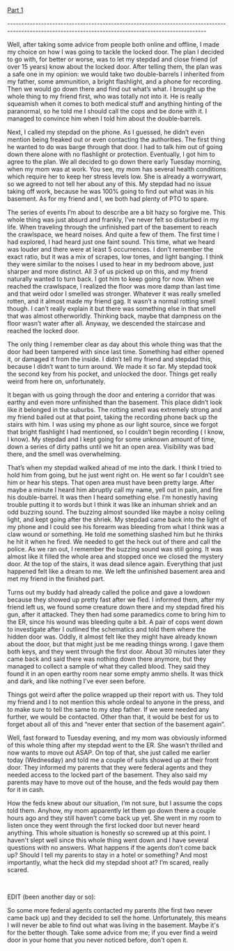 [Part 1](https://www.reddit.com/r/nosleep/comments/vblagz/i_think_there_is_something_in_my_parents_basement/)

\-----------------------------------------------------------------------------------------------------------------------------------------------------

Well, after taking some advice from people both online and offline, I made my choice on how I was going to tackle the locked door. The plan I decided to go with, for better or worse, was to let my stepdad and close friend (of over 15 years) know about the locked door. After telling them, the plan was a safe one in my opinion: we would take two double-barrels I inherited from my father, some ammunition, a bright flashlight, and a phone for recording. Then we would go down there and find out what’s what. I brought up the whole thing to my friend first, who was totally not into it. He is really squeamish when it comes to both medical stuff and anything hinting of the paranormal, so he told me I should call the cops and be done with it. I managed to convince him when I told him about the double-barrels.

Next, I called my stepdad on the phone. As I guessed, he didn’t even mention being freaked out or even contacting the authorities. The first thing he wanted to do was barge through that door. I had to talk him out of going down there alone with no flashlight or protection. Eventually, I got him to agree to the plan. We all decided to go down there early Tuesday morning, when my mom was at work. You see, my mom has several health conditions which require her to keep her stress levels low. She is already a worrywart, so we agreed to not tell her about any of this. My stepdad had no issue taking off work, because he was 100% going to find out what was in his basement. As for my friend and I, we both had plenty of PTO to spare.

The series of events I’m about to describe are a bit hazy so forgive me. This whole thing was just absurd and frankly, I’ve never felt so disturbed in my life. When traveling through the unfinished part of the basement to reach the crawlspace, we heard noises. And quite a few of them. The first time I had explored, I had heard just one faint sound. This time, what we heard was louder and there were at least 5 occurrences. I don’t remember the exact ratio, but it was a mix of scrapes, low tones, and light banging. I think they were similar to the noises I used to hear in my bedroom above, just sharper and more distinct. All 3 of us picked up on this, and my friend naturally wanted to turn back. I got him to keep going for now. When we reached the crawlspace, I realized the floor was more damp than last time and that weird odor I smelled was stronger. Whatever it was really smelled rotten, and it almost made my friend gag. It wasn’t a normal rotting smell though. I can’t really explain it but there was something else in that smell that was almost otherworldly. Thinking back, maybe that dampness on the floor wasn’t water after all. Anyway, we descended the staircase and reached the locked door.

The only thing I remember clear as day about this whole thing was that the door had been tampered with since last time. Something had either opened it, or damaged it from the inside. I didn’t tell my friend and stepdad this, because I didn’t want to turn around. We made it so far. My stepdad took the second key from his pocket, and unlocked the door. Things get really weird from here on, unfortunately.

It began with us going through the door and entering a corridor that was earthy and even more unfinished than the basement. This place didn’t look like it belonged in the suburbs. The rotting smell was extremely strong and my friend bailed out at that point, taking the recording phone back up the stairs with him. I was using my phone as our light source, since we forgot that bright flashlight I had mentioned, so I couldn’t begin recording ( I know, I know). My stepdad and I kept going for some unknown amount of time, down a series of dirty paths until we hit an open area. Visibility was bad there, and the smell was overwhelming.

That’s when my stepdad walked ahead of me into the dark. I think I tried to hold him from going, but he just went right on. He went so far I couldn’t see him or hear his steps. That open area must have been pretty large. After maybe a minute I heard him abruptly call my name, yell out in pain, and fire his double-barrel. It was then I heard something else. I’m honestly having trouble putting it to words but I think it was like an inhuman shriek and an odd buzzing sound. The buzzing almost sounded like maybe a noisy ceiling light, and kept going after the shriek. My stepdad came back into the light of my phone and I could see his forearm was bleeding from what I think was a claw wound or something. He told me something slashed him but he thinks he hit it when he fired. We needed to get the heck out of there and call the police. As we ran out, I remember the buzzing sound was still going. It was almost like it filled the whole area and stopped once we closed the mystery door. At the top of the stairs, it was dead silence again. Everything that just happened felt like a dream to me. We left the unfinished basement area and met my friend in the finished part.

Turns out my buddy had already called the police and gave a lowdown because they showed up pretty fast after we fled. I informed them, after my friend left us, we found some creature down there and my stepdad fired his gun, after it attacked. They then had some paramedics come to bring him to the ER, since his wound was bleeding quite a bit. A pair of cops went down to investigate after I outlined the schematics and told them where the hidden door was. Oddly, it almost felt like they might have already known about the door, but that might just be me reading things wrong. I gave them both keys, and they went through the first door. About 30 minutes later they came back and said there was nothing down there anymore, but they managed to collect a sample of what they called blood. They said they found it in an open earthy room near some empty ammo shells. It was thick and dark, and like nothing I’ve ever seen before.

Things got weird after the police wrapped up their report with us. They told my friend and I to not mention this whole ordeal to anyone in the press, and to make sure to tell the same to my step father. If we were needed any further, we would be contacted.  Other than that, it would be best for us to forget about all of this and “never enter that section of the basement again”.

Well, fast forward to Tuesday evening, and my mom was obviously informed of this whole thing after my stepdad went to the ER. She wasn’t thrilled and now wants to move out ASAP. On top of that, she just called me earlier today (Wednesday) and told me a couple of suits showed up at their front door. They informed my parents that they were federal agents and they needed access to the locked part of the basement. They also said my parents may have to move out of the house, and the feds would pay them for it in cash.

How the feds knew about our situation, I’m not sure, but I assume the cops told them. Anyhow, my mom apparently let them go down there a couple hours ago and they still haven’t come back up yet. She went in my room to listen once they went through the first locked door but never heard anything. This whole situation is honestly so screwed up at this point. I haven't slept well since this whole thing went down and I have several questions with no answers. What happens if the agents don’t come back up? Should I tell my parents to stay in a hotel or something? And most importantly, what the heck did my stepdad shoot at? I’m scared, really scared.

&#x200B;

EDIT (been another day or so):

So some more federal agents contacted my parents (the first two never came back up) and they decided to sell the home. Unfortunately, this means I will never be able to find out what was living in the basement. Maybe it's for the better though. Take some advice from me; if you ever find a weird door in your home that you never noticed before, don't open it.